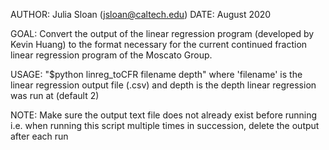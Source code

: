 AUTHOR: Julia Sloan (jsloan@caltech.edu)
DATE: August 2020

GOAL: Convert the output of the linear regression program (developed by
Kevin Huang) to the format necessary for the current continued fraction
linear regression program of the Moscato Group.

USAGE: "$python linreg_toCFR filename depth"
where 'filename' is the linear regression output file (.csv)
and depth is the depth linear regression was run at (default 2)

NOTE: Make sure the output text file does not already exist before running
i.e. when running this script multiple times in succession, delete the
output after each run